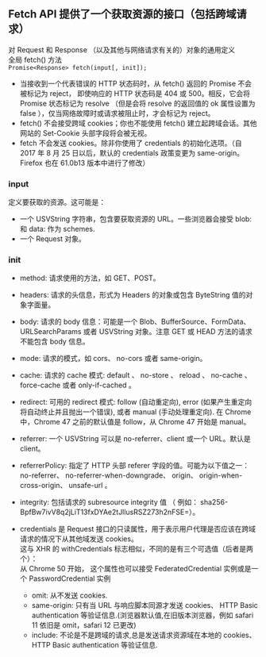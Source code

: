 ## Fetch API 提供了一个获取资源的接口（包括跨域请求）

对 Request 和 Response （以及其他与网络请求有关的）对象的通用定义  
全局 fetch() 方法  
`Promise<Response> fetch(input[, init]);`

- 当接收到一个代表错误的 HTTP 状态码时，从 fetch() 返回的 Promise 不会被标记为 reject， 即使响应的 HTTP 状态码是 404 或 500。相反，它会将 Promise 状态标记为 resolve （但是会将 resolve 的返回值的 ok 属性设置为 false ），仅当网络故障时或请求被阻止时，才会标记为 reject。
- fetch() 不会接受跨域 cookies；你也不能使用 fetch() 建立起跨域会话。其他网站的 Set-Cookie 头部字段将会被无视。
- fetch 不会发送 cookies。除非你使用了 credentials 的初始化选项。（自 2017 年 8 月 25 日以后，默认的 credentials 政策变更为 same-origin。Firefox 也在 61.0b13 版本中进行了修改）

### input

定义要获取的资源。这可能是：

- 一个 USVString 字符串，包含要获取资源的 URL。一些浏览器会接受 blob: 和 data: 作为 schemes.
- 一个 Request 对象。

### init

- method: 请求使用的方法，如 GET、POST。

- headers: 请求的头信息，形式为 Headers 的对象或包含 ByteString 值的对象字面量。

- body: 请求的 body 信息：可能是一个 Blob、BufferSource、FormData、URLSearchParams 或者 USVString 对象。注意 GET 或 HEAD 方法的请求不能包含 body 信息。

- mode: 请求的模式，如 cors、 no-cors 或者 same-origin。

- cache: 请求的 cache 模式: default 、 no-store 、 reload 、 no-cache 、 force-cache 或者 only-if-cached 。
- redirect: 可用的 redirect 模式: follow (自动重定向), error (如果产生重定向将自动终止并且抛出一个错误), 或者 manual (手动处理重定向). 在 Chrome 中，Chrome 47 之前的默认值是 follow，从 Chrome 47 开始是 manual。

- referrer: 一个 USVString 可以是 no-referrer、client 或一个 URL。默认是 client。

- referrerPolicy: 指定了 HTTP 头部 referer 字段的值。可能为以下值之一： no-referrer、 no-referrer-when-downgrade、 origin、 origin-when-cross-origin、 unsafe-url 。

- integrity: 包括请求的 subresource integrity 值 （ 例如： sha256-BpfBw7ivV8q2jLiT13fxDYAe2tJllusRSZ273h2nFSE=）。

- credentials 是 Request 接口的只读属性，用于表示用户代理是否应该在跨域请求的情况下从其他域发送 cookies。  
  这与 XHR 的 withCredentials 标志相似，不同的是有三个可选值（后者是两个）：  
  从 Chrome 50 开始， 这个属性也可以接受 FederatedCredential 实例或是一个 PasswordCredential 实例

  - omit: 从不发送 cookies.
  - same-origin: 只有当 URL 与响应脚本同源才发送 cookies、 HTTP Basic authentication 等验证信息.(浏览器默认值,在旧版本浏览器，例如 safari 11 依旧是 omit，safari 12 已更改)
  - include: 不论是不是跨域的请求,总是发送请求资源域在本地的 cookies、 HTTP Basic authentication 等验证信息.

